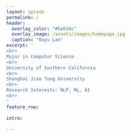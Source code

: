```yaml
---
layout: splash
permalink: /
header:
  overlay_color: "#5e616c"
  overlay_image: /assets/images/homepage.jpg
  caption: "Ouyu Lan"
excerpt: '
<br>
Major in Computer Science
<br>
University of Southern California
<br>
Shanghai Jiao Tong University
<br>
Research Interests: NLP, ML, AI
<br>
'
feature_row:
  
intro:
 
---
```



